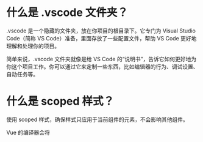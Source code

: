 #  什么是 .vscode 文件夹？

.vscode 是一个隐藏的文件夹，放在你项目的根目录下。它专门为 Visual Studio Code（简称 VS Code）准备，里面存放了一些配置文件，帮助 VS Code 更好地理解和处理你的项目。

简单来说，.vscode 文件夹就像是给 VS Code 的“说明书”，告诉它如何更好地为你这个项目工作。你可以通过它来定制一些东西，比如编辑器的行为、调试设置、自动任务等。



# 什么是 scoped 样式？
使用 scoped 样式，确保样式只应用于当前组件的元素，不会影响其他组件。


Vue 的编译器会将 <template> 中的内容编译为虚拟 DOM，最终渲染到页面上。

# {{}}
在 Vue 中，{{}} 是一种用于文本插值的语法，它允许你在模板中插入 JavaScript 表达式的值。这些表达式可以是简单的变量、计算属性、方法调用，甚至是更复杂的表达式。Vue 会自动将这些表达式的值渲染为文本内容，并且当数据发生变化时，Vue 会自动更新 DOM。
